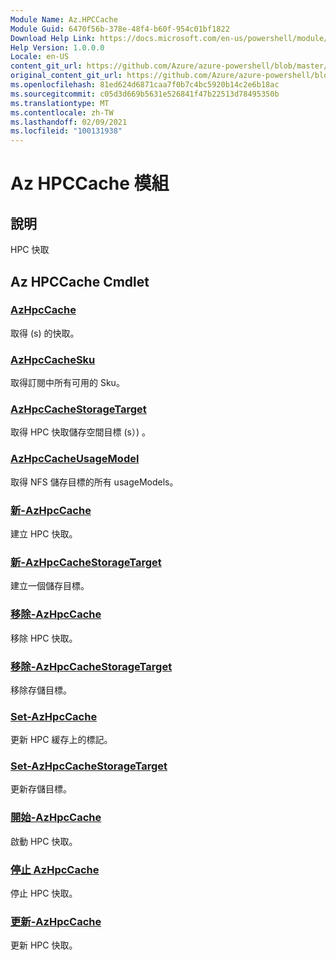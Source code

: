 ```yaml
---
Module Name: Az.HPCCache
Module Guid: 6470f56b-378e-48f4-b60f-954c01bf1822
Download Help Link: https://docs.microsoft.com/en-us/powershell/module/az.hpccache
Help Version: 1.0.0.0
Locale: en-US
content_git_url: https://github.com/Azure/azure-powershell/blob/master/src/HPCCache/HPCCache/help/Az.HPCCache.md
original_content_git_url: https://github.com/Azure/azure-powershell/blob/master/src/HPCCache/HPCCache/help/Az.HPCCache.md
ms.openlocfilehash: 81ed624d6871caa7f0b7c4bc5920b14c2e6b18ac
ms.sourcegitcommit: c05d3d669b5631e526841f47b22513d78495350b
ms.translationtype: MT
ms.contentlocale: zh-TW
ms.lasthandoff: 02/09/2021
ms.locfileid: "100131938"
---
```

# Az HPCCache 模組
## 說明
HPC 快取

## Az HPCCache Cmdlet
### [AzHpcCache](Get-AzHpcCache.md)
取得 (s) 的快取。

### [AzHpcCacheSku](Get-AzHpcCacheSku.md)
取得訂閱中所有可用的 Sku。

### [AzHpcCacheStorageTarget](Get-AzHpcCacheStorageTarget.md)
取得 HPC 快取儲存空間目標 (s）) 。

### [AzHpcCacheUsageModel](Get-AzHpcCacheUsageModel.md)
取得 NFS 儲存目標的所有 usageModels。

### [新-AzHpcCache](New-AzHpcCache.md)
建立 HPC 快取。

### [新-AzHpcCacheStorageTarget](New-AzHpcCacheStorageTarget.md)
建立一個儲存目標。

### [移除-AzHpcCache](Remove-AzHpcCache.md)
移除 HPC 快取。

### [移除-AzHpcCacheStorageTarget](Remove-AzHpcCacheStorageTarget.md)
移除存儲目標。

### [Set-AzHpcCache](Set-AzHpcCache.md)
更新 HPC 緩存上的標記。

### [Set-AzHpcCacheStorageTarget](Set-AzHpcCacheStorageTarget.md)
更新存儲目標。

### [開始-AzHpcCache](Start-AzHpcCache.md)
啟動 HPC 快取。

### [停止 AzHpcCache](Stop-AzHpcCache.md)
停止 HPC 快取。

### [更新-AzHpcCache](Update-AzHpcCache.md)
更新 HPC 快取。

